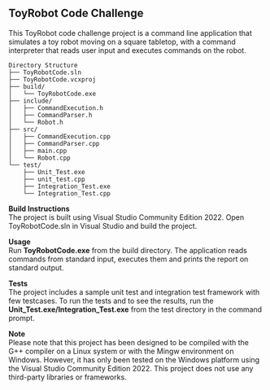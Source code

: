 ## ToyRobot Code Challenge

This ToyRobot code challenge project is a command line application that simulates a toy robot moving on a square tabletop, with a command interpreter that reads user input and executes commands on the robot.

```codetype
Directory Structure
├── ToyRobotCode.sln
├── ToyRobotCode.vcxproj
├── build/
│   └── ToyRobotCode.exe
├── include/
│   ├── CommandExecution.h
│   ├── CommandParser.h
│   └── Robot.h
├── src/
│   ├── CommandExecution.cpp
│   ├── CommandParser.cpp
│   ├── main.cpp
│   └── Robot.cpp
└── test/
    ├── Unit_Test.exe
    ├── unit_test.cpp
    ├── Integration_Test.exe
    └── Integration_Test.cpp

```	

**Build Instructions**<br>
The project is built using Visual Studio Community Edition 2022. Open ToyRobotCode.sln in Visual Studio and build the project.

**Usage**<br>
Run **ToyRobotCode.exe** from the build directory. The application reads commands from standard input, executes them and prints the report on standard output.

**Tests**<br>
The project includes a sample unit test and integration test framework with few testcases. To run the tests and to see the results, run the **Unit_Test.exe/Integration_Test.exe** from the test directory in the command prompt.

**Note**<br>
Please note that this project has been designed to be compiled with the G++ compiler on a Linux system or with the Mingw environment on Windows. However, it has only been tested on the Windows platform using the Visual Studio Community Edition 2022. This project does not use any third-party libraries or frameworks.

